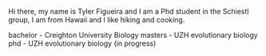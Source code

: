 Hi there, my name is Tyler Figueira and I am a Phd student in the Schiestl group, I am from Hawaii and I like hiking and cooking.



bachelor - Creighton University Biology
masters - UZH evolutionary biology
phd - UZH evolutionary biology (in progress)

